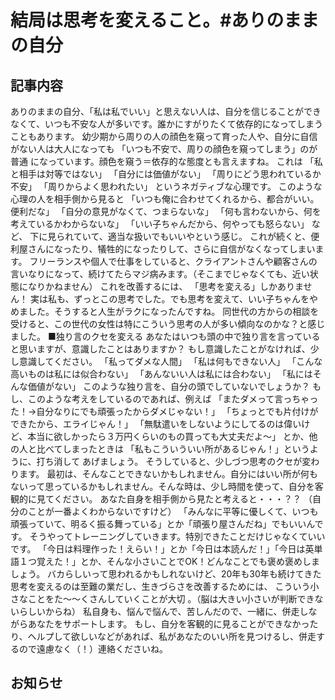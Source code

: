 # 結局は思考を変えること。#ありのままの自分

## 記事内容
ありのままの自分、「私は私でいい」と思えない人は、自分を信じることができなくて、いつも不安な人が多いです。誰かにすがりたくて依存的になってしまうこともあります。
幼少期から周りの人の顔色を窺って育った人や、自分に自信がない人は大人になっても
「いつも不安で、周りの顔色を窺ってしまう」のが普通
になっています。顔色を窺う＝依存的な態度とも言えますね。
これは
「私と相手は対等ではない」
「自分には価値がない」
「周りにどう思われているか不安」
「周りからよく思われたい」
というネガティブな心理です。
このような心理の人を相手側から見ると
「いつも俺に合わせてくれるから、都合がいい。便利だな」
「自分の意見がなくて、つまらないな」
「何も言わないから、何を考えているかわからないな」
「いい子ちゃんだから、何やっても怒らない」
など、
下に見られていて、適当な扱いでもいいやという感じ。
これが続くと、便利屋さんになったり、犠牲的になったりして、さらに自信がなくなってしまいます。
フリーランスや個人で仕事をしていると、クライアントさんや顧客さんの言いなりになって、続けてたらマジ病みます。（そこまでじゃなくても、近い状態になりかねません）
これを改善するには、
「思考を変える」しかありません！
実は私も、ずっとこの思考でした。でも思考を変えて、いい子ちゃんをやめました。そうすると人生がラクになったんですね。
同世代の方からの相談を受けると、この世代の女性は特にこういう思考の人が多い傾向なのかな？と感じました。
■独り言のクセを変える
あなたはいつも頭の中で独り言を言っていると思いますが、意識したことはありますか？
もし意識したことがなければ、少し意識してください。
「私ってダメな人間」
「私は何もできない人」
「こんな高いものは私には似合わない」
「あんないい人は私には合わない」
「私にはそんな価値がない」
このような独り言を、自分の頭でしていないでしょうか？
もし、このような考えをしているのであれば、例えば
「またダメって言っちゃった！→自分なりにでも頑張ったからダメじゃない！」
「ちょっとでも片付けができたから、エライじゃん！」
「無駄遣いをしないようにしてるのは偉いけど、本当に欲しかったら３万円くらいのもの買っても大丈夫だよ～」
とか、他の人と比べてしまったときは
「私もこういういい所があるじゃん！」というように、打ち消して
あげましょう。
そうしていると、少しづつ思考のクセが変わります。
最初は、そんなことできないかもしれません。自分にはいい所が何もないって思っているかもしれません。そんな時は、少し時間を使って、自分を客観的に見てください。
あなた自身を相手側から見たと考えると・・・？？
（自分のことが一番よくわからないですけど）
「みんなに平等に優しくて、いつも頑張っていて、明るく振る舞っている」とか「頑張り屋さんだね」でもいいんです。
そうやってトレーニングしていきます。特別できたことだけじゃなくていいです。
「今日は料理作った！えらい！」とか「今日は本読んだ！」「今日は英単語１つ覚えた！」とか、そんな小さいことでOK！どんなことでも褒め褒めしましょう。
バカらしいって思われるかもしれないけど、20年も30年も続けてきた思考を変えるのは至難の業だし、生きづらさを改善するためには、
こういう小さなことをた～～くさんしていくことが大切
。（脳は大きい小さいが判断できないらしいからね）
私自身も、悩んで悩んで、苦しんだので、一緒に、併走しながらあなたをサポートします。
もし、自分を客観的に見ることができなかったり、ヘルプして欲しいなどがあれば、私があなたのいい所を見つけるし、併走するので遠慮なく（！）連絡くださいね。

## お知らせ
